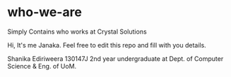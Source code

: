 # who-we-are
Simply Contains who works at Crystal Solutions

Hi, It's me Janaka. Feel free to edit this repo and fill with you details.

Shanika Ediriweera
130147J
2nd year undergraduate at Dept. of Computer Science & Eng. of UoM.
